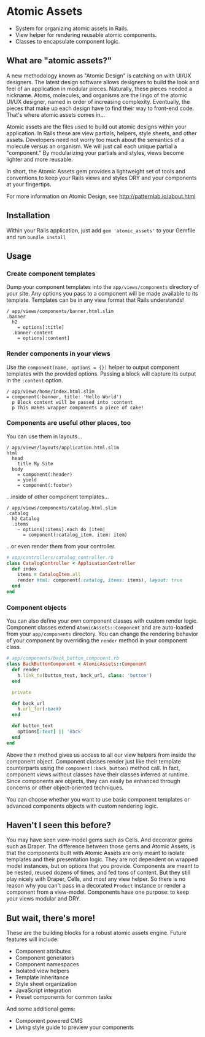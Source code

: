 # Atomic Assets

* System for organizing atomic assets in Rails.
* View helper for rendering reusable atomic components.
* Classes to encapsulate component logic.

## What are "atomic assets?"

A new methodology known as "Atomic Design" is catching on with UI/UX designers. The latest design software allows designers to build the look and feel of an application in modular pieces. Naturally, these pieces needed a nickname. Atoms, molecules, and organisms are the lingo of the atomic UI/UX designer, named in order of increasing complexity. Eventually, the pieces that make up each design have to find their way to front-end code. That's where atomic assets comes in...

Atomic assets are the files used to build out atomic designs within your application. In Rails these are view partials, helpers, style sheets, and other assets. Developers need not worry too much about the semantics of a molecule versus an organism. We will just call each unique partial a "component." By modularizing your partials and styles, views become lighter and more reusable.

In short, the Atomic Assets gem provides a lightweight set of tools and conventions to keep your Rails views and styles DRY and your components at your fingertips.

For more information on Atomic Design, see http://patternlab.io/about.html

## Installation

Within your Rails application, just add `gem 'atomic_assets'` to your Gemfile and run `bundle install`

## Usage

### Create component templates

Dump your component templates into the `app/views/components` directory of your site. Any options you pass to a component will be made available to its template. Templates can be in any view format that Rails understands!

```slim
/ app/views/components/banner.html.slim
.banner
  h2
    = options[:title]
  .banner-content
    = options[:content]
```

### Render components in your views

Use the `component(name, options = {})` helper to output component templates with the provided options. Passing a block will capture its output in the `:content` option.

```slim
/ app/views/home/index.html.slim
= component(:banner, title: 'Hello World')
  p Block content will be passed into :content
  p This makes wrapper components a piece of cake!
```

### Components are useful other places, too

You can use them in layouts...

```slim
/ app/views/layouts/application.html.slim
html
  head
    title My Site
  body
    = component(:header)
    = yield
    = component(:footer)
```

...inside of other component templates...

```slim
/ app/views/components/catalog.html.slim
.catalog
  h2 Catalog
  .items
    - options[:items].each do |item|
      = component(:catalog_item, item: item)
```

...or even render them from your controller.

```ruby
# app/controllers/catalog_controller.rb
class CatalogController < ApplicationController
  def index
    items = CatalogItem.all
    render html: component(:catalog, items: items), layout: true
  end
end
```

### Component objects

You can also define your own component classes with custom render logic. Component classes extend `AtomicAssets::Component` and are auto-loaded from your `app/components` directory. You can change the rendering behavior of your component by overriding the `render` method in your component class.

```ruby
# app/components/back_button_component.rb
class BackButtonComponent < AtomicAssets::Component
  def render
    h.link_to(button_text, back_url, class: 'button')
  end

  private

  def back_url
    h.url_for(:back)
  end

  def button_text
    options[:text] || 'Back'
  end
end
```

Above the `h` method gives us access to all our view helpers from inside the component object. Component classes render just like their template counterparts using the `component(:back_button)` method call. In fact, component views without classes have their classes inferred at runtime. Since components are objects, they can easily be enhanced through concerns or other object-oriented techniques.

You can choose whether you want to use basic component templates or advanced components objects with custom rendering logic.

## Haven't I seen this before?

You may have seen view-model gems such as Cells. And decorator gems such as Draper. The difference between those gems and Atomic Assets, is that the components built with Atomic Assets are only meant to isolate templates and their presentation logic. They are not dependent on wrapped model instances, but on options that you provide. Components are meant to be nested, reused dozens of times, and fed tons of content. But they still play nicely with Draper, Cells, and most any view helper. So there is no reason why you can't pass in a decorated `Product` instance or render a component from a view-model. Components have one purpose: to keep your views modular and DRY.

## But wait, there's more!

These are the building blocks for a robust atomic assets engine. Future features will include:

* Component attributes
* Component generators
* Component namespaces
* Isolated view helpers
* Template inheritance
* Style sheet organization
* JavaScript integration
* Preset components for common tasks

And some additional gems:

* Component powered CMS
* Living style guide to preview your components
